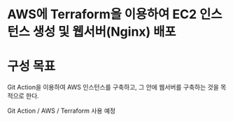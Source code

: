 
# AWS에 Terraform을 이용하여 EC2 인스턴스 생성 및 웹서버(Nginx) 배포

# 구성 목표

Git Action을 이용하여 AWS 인스턴스를 구축하고, 그 안에 웹서버를 구축하는 것을 목적으로 한다.

Git Action / AWS / Terraform 사용 예정
